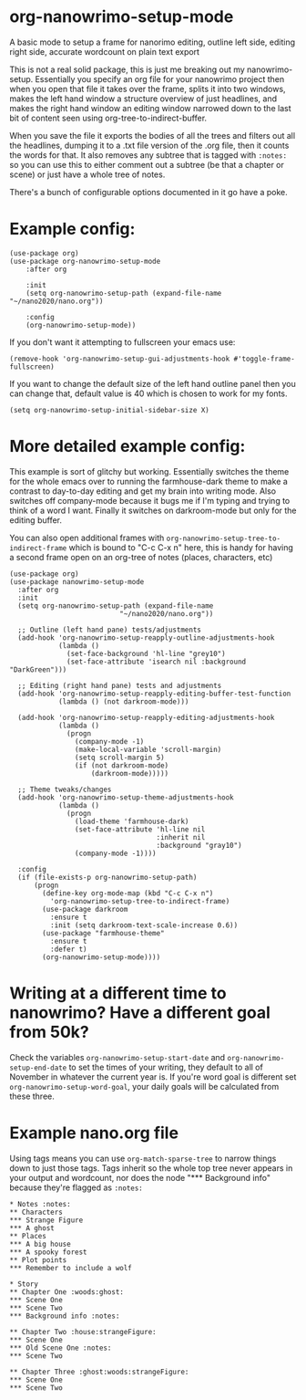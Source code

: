 # org-nanowrimo-setup-mode
A basic mode to setup a frame for nanorimo editing, outline left side, editing right side, accurate wordcount on plain text export

This is not a real solid package, this is just me breaking out my nanowrimo-setup.  Essentially you specify an org file for your nanowrimo project then when you open that file it takes over the frame, splits it into two windows, makes the left hand window a structure overview of just headlines, and makes the right hand window an editing window narrowed down to the last bit of content seen using org-tree-to-indirect-buffer.

When you save the file it exports the bodies of all the trees and filters out all the headlines, dumping it to a .txt file version of the .org file, then it counts the words for that.  It also removes any subtree that is tagged with `:notes:` so you can use this to either comment out a subtree (be that a chapter or scene) or just have a whole tree of notes.

There's a bunch of configurable options documented in it go have a poke.

# Example config:
```
(use-package org)
(use-package org-nanowrimo-setup-mode
    :after org

    :init
    (setq org-nanowrimo-setup-path (expand-file-name "~/nano2020/nano.org"))
    
    :config
    (org-nanowrimo-setup-mode))
```

If you don't want it attempting to fullscreen your emacs use:
```
(remove-hook 'org-nanowrimo-setup-gui-adjustments-hook #'toggle-frame-fullscreen)
```

If you want to change the default size of the left hand outline panel then you can change that, default value is 40 which is chosen to work for my fonts.
```
(setq org-nanowrimo-setup-initial-sidebar-size X)
```


# More detailed example config:

This example is sort of glitchy but working.  Essentially switches the theme for the whole emacs over to running the farmhouse-dark theme to make a contrast to day-to-day editing and get my brain into writing mode.  Also switches off company-mode because it bugs me if I'm typing and trying to think of a word I want.  Finally it switches on darkroom-mode but only for the editing buffer.

You can also open additional frames with `org-nanowrimo-setup-tree-to-indirect-frame` which is bound to "C-c C-x n" here, this is handy for having a second frame open on an org-tree of notes (places, characters, etc)

```
(use-package org)
(use-package nanowrimo-setup-mode
  :after org
  :init
  (setq org-nanowrimo-setup-path (expand-file-name
                           "~/nano2020/nano.org"))

  ;; Outline (left hand pane) tests/adjustments
  (add-hook 'org-nanowrimo-setup-reapply-outline-adjustments-hook
            (lambda ()
              (set-face-background 'hl-line "grey10")
              (set-face-attribute 'isearch nil :background "DarkGreen")))

  ;; Editing (right hand pane) tests and adjustments
  (add-hook 'org-nanowrimo-setup-reapply-editing-buffer-test-function
            (lambda () (not darkroom-mode)))

  (add-hook 'org-nanowrimo-setup-reapply-editing-adjustments-hook
            (lambda ()
              (progn
                (company-mode -1)
                (make-local-variable 'scroll-margin)
                (setq scroll-margin 5)
                (if (not darkroom-mode)
                    (darkroom-mode)))))

  ;; Theme tweaks/changes
  (add-hook 'org-nanowrimo-setup-theme-adjustments-hook
            (lambda ()
              (progn
                (load-theme 'farmhouse-dark)
                (set-face-attribute 'hl-line nil
                                    :inherit nil
                                    :background "gray10")
                (company-mode -1))))
  
  :config
  (if (file-exists-p org-nanowrimo-setup-path)
      (progn
        (define-key org-mode-map (kbd "C-c C-x n")
          'org-nanowrimo-setup-tree-to-indirect-frame)
        (use-package darkroom
          :ensure t
          :init (setq darkroom-text-scale-increase 0.6))
        (use-package "farmhouse-theme"
          :ensure t
          :defer t)
        (org-nanowrimo-setup-mode))))
```

# Writing at a different time to nanowrimo?  Have a different goal from 50k?

Check the variables `org-nanowrimo-setup-start-date` and `org-nanowrimo-setup-end-date` to set the times of your writing, they default to all of November in whatever the current year is.  If you're word goal is different set `org-nanowrimo-setup-word-goal`, your daily goals will be calculated from these three.

# Example nano.org file

Using tags means you can use `org-match-sparse-tree` to narrow things down to just those tags.  Tags inherit so the whole top tree never appears in your output and wordcount, nor does the node "*** Background info" because they're flagged as `:notes:`

```
* Notes :notes:
** Characters
*** Strange Figure
*** A ghost
** Places
*** A big house
*** A spooky forest
** Plot points
*** Remember to include a wolf

* Story
** Chapter One :woods:ghost:
*** Scene One
*** Scene Two
*** Background info :notes:

** Chapter Two :house:strangeFigure:
*** Scene One
*** Old Scene One :notes:
*** Scene Two

** Chapter Three :ghost:woods:strangeFigure:
*** Scene One
*** Scene Two
```
